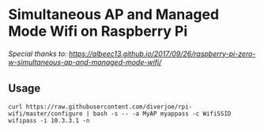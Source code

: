 # Simultaneous AP and Managed Mode Wifi on Raspberry Pi

###### Special thanks to: https://albeec13.github.io/2017/09/26/raspberry-pi-zero-w-simultaneous-ap-and-managed-mode-wifi/


## Usage
```
curl https://raw.githubusercontent.com/diverjoe/rpi-wifi/master/configure | bash -s -- -a MyAP myappass -c WifiSSID wifipass -i 10.3.3.1 -n

```

